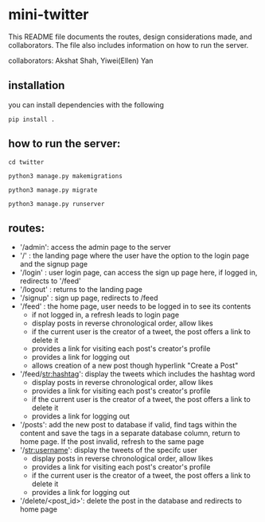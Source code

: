 # mini-twitter
This README file documents the routes, design considerations made, and collaborators. The file also includes information on how to run the server.

collaborators: Akshat Shah, Yiwei(Ellen) Yan
## installation
you can install dependencies with the following
```
pip install .
```

## how to run the server: 

```
cd twitter

python3 manage.py makemigrations

python3 manage.py migrate

python3 manage.py runserver
```

## routes:
* '/admin': access the admin page to the server
* '/' : the landing page where the user have the option to the login page and the signup page
* '/login' :  user login page, can access the sign up page here, if logged in, redirects to '/feed'
* '/logout' : returns to the landing page 
* '/signup' : sign up page, redirects to /feed
* '/feed' : the home page, user needs to be logged in to see its contents
    * if not logged in, a refresh leads to login page
    * display posts in reverse chronological order, allow likes 
    * if the current user is the creator of a tweet, the post offers a link to delete it
    * provides a link for visiting each post's creator's profile
    * provides a link for logging out
    * allows creation of a new post though hyperlink "Create a Post"
* '/feed/<str:hashtag>': display the tweets which includes the hashtag word 
    * display posts in reverse chronological order, allow likes 
    * provides a link for visiting each post's creator's profile
    * if the current user is the creator of a tweet, the post offers a link to delete it
    * provides a link for logging out
* '/posts': add the new post to database if valid, find tags within the content and save the tags in a separate database column, return to home page. If the post invalid, refresh to the same page
* '/<str:username>': display the tweets of the specifc user
    * display posts in reverse chronological order, allow likes 
    * provides a link for visiting each post's creator's profile
    * if the current user is the creator of a tweet, the post offers a link to delete it
    * provides a link for logging out
* '/delete/<post_id>': delete the post in the database and redirects to home page

